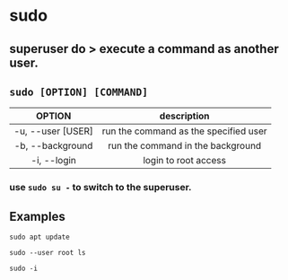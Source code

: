 # sudo 

**superuser do** > execute a command as another user.
---

` sudo [OPTION] [COMMAND] `
---

| **OPTION** | description |
|:---:|:---:|
| -u, --user [USER] | run the command as the specified user |
| -b, --background | run the command in the background |
| -i, --login | login to root access |

### use ` sudo su - ` to switch to the superuser.

## Examples
` sudo apt update `

` sudo --user root ls `

` sudo -i `
